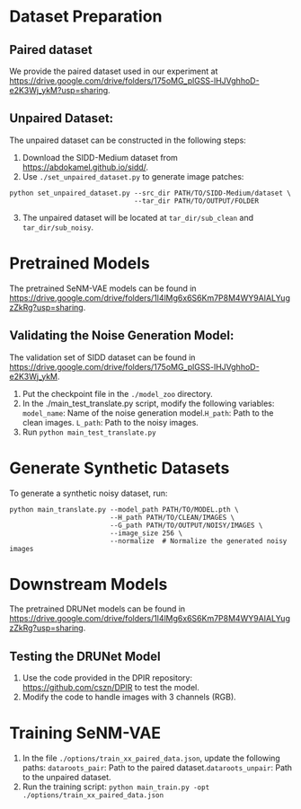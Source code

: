 # Dataset Preparation

## Paired dataset
We provide the paired dataset used in our experiment at https://drive.google.com/drive/folders/175oMG_plGSS-lHJVghhoD-e2K3Wj_ykM?usp=sharing.

## Unpaired Dataset:
The unpaired dataset can be constructed in the following steps:

1. Download the SIDD-Medium dataset from https://abdokamel.github.io/sidd/.
2. Use `./set_unpaired_dataset.py` to generate image patches:
```
python set_unpaired_dataset.py --src_dir PATH/TO/SIDD-Medium/dataset \
                               --tar_dir PATH/TO/OUTPUT/FOLDER
```
3. The unpaired dataset will be located at `tar_dir/sub_clean` and `tar_dir/sub_noisy`.

# Pretrained Models

The pretrained SeNM-VAE models can be found in https://drive.google.com/drive/folders/1l4lMg6x6S6Km7P8M4WY9AIALYugzZkRg?usp=sharing.

## Validating the Noise Generation Model:

The validation set of SIDD dataset can be found in https://drive.google.com/drive/folders/175oMG_plGSS-lHJVghhoD-e2K3Wj_ykM.

1. Put the checkpoint file in the `./model_zoo` directory.
2. In the ./main_test_translate.py script, modify the following variables: `model_name`: Name of the noise generation model.`H_path`: Path to the clean images. `L_path`: Path to the noisy images.
3. Run `python main_test_translate.py`

# Generate Synthetic Datasets

To generate a synthetic noisy dataset, run:
```
python main_translate.py --model_path PATH/TO/MODEL.pth \
                         --H_path PATH/TO/CLEAN/IMAGES \
                         --G_path PATH/TO/OUTPUT/NOISY/IMAGES \
                         --image_size 256 \
                         --normalize  # Normalize the generated noisy images
```

# Downstream Models

The pretrained DRUNet models can be found in https://drive.google.com/drive/folders/1l4lMg6x6S6Km7P8M4WY9AIALYugzZkRg?usp=sharing.

## Testing the DRUNet Model

1. Use the code provided in the DPIR repository: https://github.com/cszn/DPIR to test the model.
2. Modify the code to handle images with 3 channels (RGB).

# Training SeNM-VAE

1. In the file `./options/train_xx_paired_data.json`, update the following paths: `dataroots_pair`: Path to the paired dataset.`dataroots_unpair`: Path to the unpaired dataset.
2. Run the training script: `python main_train.py -opt ./options/train_xx_paired_data.json`
